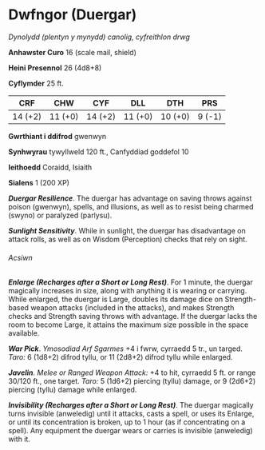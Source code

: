 # Dwfngor (Duergar)

*Dynolydd (plentyn y mynydd) canolig, cyfreithlon drwg*

**Anhawster Curo** 16 (scale mail, shield)

**Heini Presennol** 26 (4d8+8)

**Cyflymder** 25 ft.

| CRF     | CHW     | CYF     | DLL     | DTH     | PRS    |
|---------|---------|---------|---------|---------|--------|
| 14 (+2) | 11 (+0) | 14 (+2) | 11 (+0) | 10 (+0) | 9 (-1) |

**Gwrthiant i ddifrod** gwenwyn

**Synhwyrau** tywyllweld 120 ft., Canfyddiad goddefol 10

**Ieithoedd** Coraidd, Isiaith

**Sialens** 1 (200 XP)

***Duergar Resilience***. The duergar has advantage on saving throws against poison (gwenwyn), spells, and illusions, as well as to resist being charmed (swyno) or paralyzed (parlysu).

***Sunlight Sensitivity***. While in sunlight, the duergar has disadvantage on attack rolls, as well as on Wisdom (Perception) checks that rely on sight.

###### Acsiwn

***Enlarge (Recharges after a Short or Long Rest)***. For 1 minute, the duergar magically increases in size, along with anything it is wearing or carrying. While enlarged, the duergar is Large, doubles its damage dice on Strength-based weapon attacks (included in the attacks), and makes Strength checks and Strength saving throws with advantage. If the duergar lacks the room to become Large, it attains the maximum size possible in the space available.

***War Pick***. *Ymosodiad Arf Sgarmes* +4 i fwrw, cyrraedd 5 tr., un targed. *Taro:* 6 (1d8+2) difrod tyllu, or 11 (2d8+2) difrod tyllu while enlarged.

***Javelin***. *Melee or Ranged Weapon Attack:* +4 to hit, cyrraedd 5 ft. or range 30/120 ft., one target. *Taro:* 5 (1d6+2) piercing (tyllu) damage, or 9 (2d6+2) piercing (tyllu) damage while enlarged.

***Invisibility (Recharges after a Short or Long Rest)***. The duergar magically turns invisible (anweledig) until it attacks, casts a spell, or uses its Enlarge, or until its concentration is broken, up to 1 hour (as if concentrating on a spell). Any equipment the duergar wears or carries is invisible (anweledig) with it.